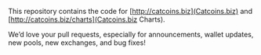 This repository contains the code for [http://catcoins.biz](Catcoins.biz) and [http://catcoins.biz/charts](Catcoins.biz Charts).

We&rsquo;d love your pull requests, especially for announcements, wallet updates, new pools, new exchanges, and bug fixes!